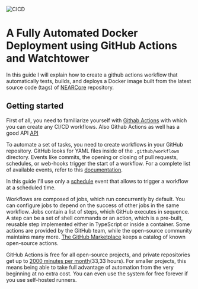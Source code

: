 ![CICD](https://github.com/inyourarms/near-voting-example/workflows/CICD/badge.svg)

# A Fully Automated Docker Deployment using GitHub Actions and Watchtower

In this guide I will explain how to create a github actions workflow that automatically tests, builds, and deploys a Docker image built from the latest source code (tags) of [NEARCore](https://github.com/nearprotocol/nearcore) repository.

## Getting started

First of all, you need to familiarize yourself with [Githab Actions](https://docs.github.com/en/actions) with which you can create any CI/CD workflows.
Also Githab Actions as well has a good API [API](https://developer.github.com/v3/actions/)

To automate a set of tasks, you need to create workflows in your GitHub repository. GitHub looks for YAML files inside of the `.github/workflows` directory.
Events like commits, the opening or closing of pull requests, schedules, or web-hooks trigger the start of a workflow. For a complete list of available events, refer to this [documentation](https://docs.github.com/en/actions/reference/events-that-trigger-workflows).

In this guide I'll use only a [schedule](https://docs.github.com/en/actions/reference/events-that-trigger-workflows#scheduled-events) event that allows to trigger a workflow at a scheduled time.

Workflows are composed of jobs, which run concurrently by default. You can configure jobs to depend on the success of other jobs in the same workflow.
Jobs contain a list of steps, which GitHub executes in sequence. A step can be a set of shell commands or an action, which is a pre-built, reusable step implemented either in TypeScript or inside a container. Some actions are provided by the GitHub team, while the open-source community maintains many more. [The GitHub Marketplace](https://github.com/marketplace?type=actions) keeps a catalog of known open-source actions.

GitHub Actions is free for all open-source projects, and private repositories get up to [2000 minutes per month](https://github.com/features/actions#pricing-details)(33,33 hours). For smaller projects, this means being able to take full advantage of automation from the very beginning at no extra cost. You can even use the system for free forever if you use self-hosted runners.
